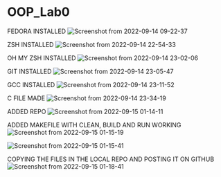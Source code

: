# OOP_Lab0

FEDORA INSTALLED
![Screenshot from 2022-09-14 09-22-37](https://user-images.githubusercontent.com/79792299/190402817-3679b4c6-5d4e-4383-bd72-297202d9a864.png)

ZSH INSTALLED
![Screenshot from 2022-09-14 22-54-33](https://user-images.githubusercontent.com/79792299/190403589-444b742f-d92f-4b4c-9425-98d6c2c79180.png)

OH MY ZSH INSTALLED
![Screenshot from 2022-09-14 23-02-06](https://user-images.githubusercontent.com/79792299/190403924-ff096890-5079-4a5d-8e35-2cf9e91da344.png)

GIT INSTALLED
![Screenshot from 2022-09-14 23-05-47](https://user-images.githubusercontent.com/79792299/190404179-0e55826b-81ee-4824-925e-8c54a472beec.png)

GCC INSTALLED
![Screenshot from 2022-09-14 23-11-52](https://user-images.githubusercontent.com/79792299/190404450-8bbc8ac2-ba89-4883-bf0a-af72126656ca.png)

C FILE MADE
![Screenshot from 2022-09-14 23-34-19](https://user-images.githubusercontent.com/79792299/190404697-cf10f419-a28a-4e7e-8579-311948c32ebc.png)

ADDED REPO
![Screenshot from 2022-09-15 01-14-11](https://user-images.githubusercontent.com/79792299/190405015-cb2cfbaa-b2a0-4d6c-9461-73c50848cc99.png)

ADDED MAKEFILE WITH CLEAN, BUILD AND RUN WORKING
![Screenshot from 2022-09-15 01-15-19](https://user-images.githubusercontent.com/79792299/190405380-f51741b5-5dab-4a27-b119-b1456c285d7b.png)

![Screenshot from 2022-09-15 01-15-41](https://user-images.githubusercontent.com/79792299/190405688-5c19cb6a-4917-46f6-ba9d-e68f7275fe65.png)

 COPYING THE FILES IN THE LOCAL REPO AND POSTING IT ON GITHUB
 ![Screenshot from 2022-09-15 01-18-41](https://user-images.githubusercontent.com/79792299/190406008-e6a0f671-f616-429f-9683-d5add2b32b6a.png)
